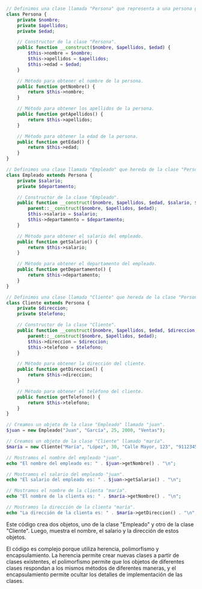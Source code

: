 ```php
// Definimos una clase llamada "Persona" que representa a una persona genérica.
class Persona {
    private $nombre;
    private $apellidos;
    private $edad;

    // Constructor de la clase "Persona".
    public function __construct($nombre, $apellidos, $edad) {
        $this->nombre = $nombre;
        $this->apellidos = $apellidos;
        $this->edad = $edad;
    }

    // Método para obtener el nombre de la persona.
    public function getNombre() {
        return $this->nombre;
    }

    // Método para obtener los apellidos de la persona.
    public function getApellidos() {
        return $this->apellidos;
    }

    // Método para obtener la edad de la persona.
    public function getEdad() {
        return $this->edad;
    }
}

// Definimos una clase llamada "Empleado" que hereda de la clase "Persona" y representa a un empleado.
class Empleado extends Persona {
    private $salario;
    private $departamento;

    // Constructor de la clase "Empleado".
    public function __construct($nombre, $apellidos, $edad, $salario, $departamento) {
        parent::__construct($nombre, $apellidos, $edad);
        $this->salario = $salario;
        $this->departamento = $departamento;
    }

    // Método para obtener el salario del empleado.
    public function getSalario() {
        return $this->salario;
    }

    // Método para obtener el departamento del empleado.
    public function getDepartamento() {
        return $this->departamento;
    }
}

// Definimos una clase llamada "Cliente" que hereda de la clase "Persona" y representa a un cliente.
class Cliente extends Persona {
    private $direccion;
    private $telefono;

    // Constructor de la clase "Cliente".
    public function __construct($nombre, $apellidos, $edad, $direccion, $telefono) {
        parent::__construct($nombre, $apellidos, $edad);
        $this->direccion = $direccion;
        $this->telefono = $telefono;
    }

    // Método para obtener la dirección del cliente.
    public function getDireccion() {
        return $this->direccion;
    }

    // Método para obtener el teléfono del cliente.
    public function getTelefono() {
        return $this->telefono;
    }
}

// Creamos un objeto de la clase "Empleado" llamado "juan".
$juan = new Empleado("Juan", "García", 25, 2000, "Ventas");

// Creamos un objeto de la clase "Cliente" llamado "maría".
$maría = new Cliente("María", "López", 30, "Calle Mayor, 123", "911234567");

// Mostramos el nombre del empleado "juan".
echo "El nombre del empleado es: " . $juan->getNombre() . "\n";

// Mostramos el salario del empleado "juan".
echo "El salario del empleado es: " . $juan->getSalario() . "\n";

// Mostramos el nombre de la clienta "maría".
echo "El nombre de la clienta es: " . $maría->getNombre() . "\n";

// Mostramos la dirección de la clienta "maría".
echo "La dirección de la clienta es: " . $maría->getDireccion() . "\n";
```

Este código crea dos objetos, uno de la clase "Empleado" y otro de la clase "Cliente". Luego, muestra el nombre, el salario y la dirección de estos objetos.

El código es complejo porque utiliza herencia, polimorfismo y encapsulamiento. La herencia permite crear nuevas clases a partir de clases existentes, el polimorfismo permite que los objetos de diferentes clases respondan a los mismos métodos de diferentes maneras, y el encapsulamiento permite ocultar los detalles de implementación de las clases.